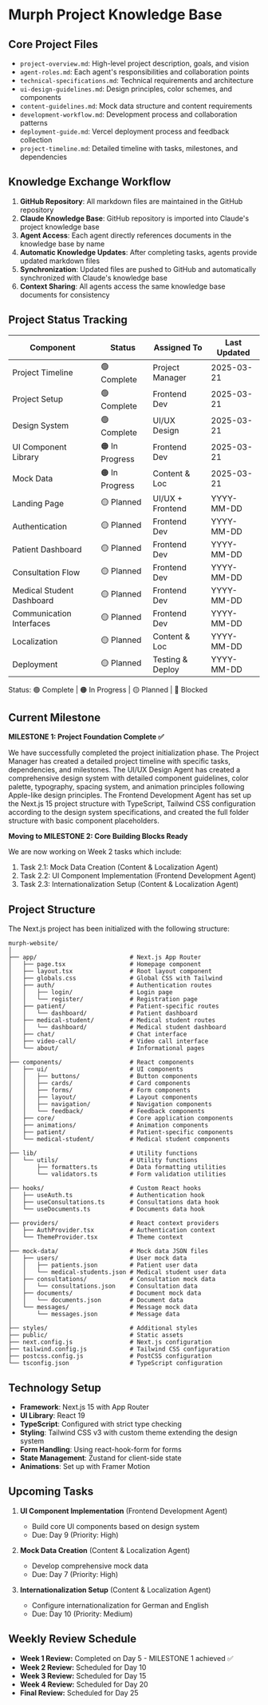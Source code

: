 # Murph Project Knowledge Base

## Core Project Files

- `project-overview.md`: High-level project description, goals, and vision
- `agent-roles.md`: Each agent's responsibilities and collaboration points
- `technical-specifications.md`: Technical requirements and architecture
- `ui-design-guidelines.md`: Design principles, color schemes, and components
- `content-guidelines.md`: Mock data structure and content requirements
- `development-workflow.md`: Development process and collaboration patterns
- `deployment-guide.md`: Vercel deployment process and feedback collection
- `project-timeline.md`: Detailed timeline with tasks, milestones, and dependencies

## Knowledge Exchange Workflow

1. **GitHub Repository**: All markdown files are maintained in the GitHub repository
2. **Claude Knowledge Base**: GitHub repository is imported into Claude's project knowledge base
3. **Agent Access**: Each agent directly references documents in the knowledge base by name
4. **Automatic Knowledge Updates**: After completing tasks, agents provide updated markdown files
5. **Synchronization**: Updated files are pushed to GitHub and automatically synchronized with Claude's knowledge base
6. **Context Sharing**: All agents access the same knowledge base documents for consistency

## Project Status Tracking

| Component                 | Status        | Assigned To      | Last Updated |
| ------------------------- | ------------- | ---------------- | ------------ |
| Project Timeline          | 🟢 Complete    | Project Manager  | 2025-03-21   |
| Project Setup             | 🟢 Complete    | Frontend Dev     | 2025-03-21   |
| Design System             | 🟢 Complete    | UI/UX Design     | 2025-03-21   |
| UI Component Library      | 🟠 In Progress | Frontend Dev     | 2025-03-21   |
| Mock Data                 | 🟠 In Progress | Content & Loc    | 2025-03-21   |
| Landing Page              | 🟡 Planned     | UI/UX + Frontend | YYYY-MM-DD   |
| Authentication            | 🟡 Planned     | Frontend Dev     | YYYY-MM-DD   |
| Patient Dashboard         | 🟡 Planned     | Frontend Dev     | YYYY-MM-DD   |
| Consultation Flow         | 🟡 Planned     | Frontend Dev     | YYYY-MM-DD   |
| Medical Student Dashboard | 🟡 Planned     | Frontend Dev     | YYYY-MM-DD   |
| Communication Interfaces  | 🟡 Planned     | Frontend Dev     | YYYY-MM-DD   |
| Localization              | 🟡 Planned     | Content & Loc    | YYYY-MM-DD   |
| Deployment                | 🟡 Planned     | Testing & Deploy | YYYY-MM-DD   |

Status: 🟢 Complete | 🟠 In Progress | 🟡 Planned | 🔴 Blocked

## Current Milestone

**MILESTONE 1: Project Foundation Complete ✅**

We have successfully completed the project initialization phase. The Project Manager has created a detailed project timeline with specific tasks, dependencies, and milestones. The UI/UX Design Agent has created a comprehensive design system with detailed component guidelines, color palette, typography, spacing system, and animation principles following Apple-like design principles. The Frontend Development Agent has set up the Next.js 15 project structure with TypeScript, Tailwind CSS configuration according to the design system specifications, and created the full folder structure with basic component placeholders.

**Moving to MILESTONE 2: Core Building Blocks Ready**

We are now working on Week 2 tasks which include:
1. Task 2.1: Mock Data Creation (Content & Localization Agent)
2. Task 2.2: UI Component Implementation (Frontend Development Agent)
3. Task 2.3: Internationalization Setup (Content & Localization Agent)

## Project Structure

The Next.js project has been initialized with the following structure:

```
murph-website/
│
├── app/                          # Next.js App Router
│   ├── page.tsx                  # Homepage component
│   ├── layout.tsx                # Root layout component
│   ├── globals.css               # Global CSS with Tailwind
│   ├── auth/                     # Authentication routes
│   │   ├── login/                # Login page
│   │   └── register/             # Registration page
│   ├── patient/                  # Patient-specific routes
│   │   └── dashboard/            # Patient dashboard
│   ├── medical-student/          # Medical student routes
│   │   └── dashboard/            # Medical student dashboard
│   ├── chat/                     # Chat interface
│   ├── video-call/               # Video call interface
│   └── about/                    # Informational pages
│
├── components/                   # React components
│   ├── ui/                       # UI components
│   │   ├── buttons/              # Button components
│   │   ├── cards/                # Card components
│   │   ├── forms/                # Form components
│   │   ├── layout/               # Layout components
│   │   ├── navigation/           # Navigation components
│   │   └── feedback/             # Feedback components
│   ├── core/                     # Core application components
│   ├── animations/               # Animation components
│   ├── patient/                  # Patient-specific components
│   └── medical-student/          # Medical student components
│
├── lib/                          # Utility functions
│   └── utils/                    # Utility functions
│       ├── formatters.ts         # Data formatting utilities
│       └── validators.ts         # Form validation utilities
│
├── hooks/                        # Custom React hooks
│   ├── useAuth.ts                # Authentication hook
│   ├── useConsultations.ts       # Consultations data hook
│   └── useDocuments.ts           # Documents data hook
│
├── providers/                    # React context providers
│   ├── AuthProvider.tsx          # Authentication context
│   └── ThemeProvider.tsx         # Theme context
│
├── mock-data/                    # Mock data JSON files
│   ├── users/                    # User mock data
│   │   ├── patients.json         # Patient user data
│   │   └── medical-students.json # Medical student user data
│   ├── consultations/            # Consultation mock data
│   │   └── consultations.json    # Consultation data
│   ├── documents/                # Document mock data
│   │   └── documents.json        # Document data
│   └── messages/                 # Message mock data
│       └── messages.json         # Message data
│
├── styles/                       # Additional styles
├── public/                       # Static assets
├── next.config.js                # Next.js configuration
├── tailwind.config.js            # Tailwind CSS configuration
├── postcss.config.js             # PostCSS configuration
└── tsconfig.json                 # TypeScript configuration
```

## Technology Setup

- **Framework**: Next.js 15 with App Router
- **UI Library**: React 19
- **TypeScript**: Configured with strict type checking
- **Styling**: Tailwind CSS v3 with custom theme extending the design system
- **Form Handling**: Using react-hook-form for forms
- **State Management**: Zustand for client-side state
- **Animations**: Set up with Framer Motion

## Upcoming Tasks

1. **UI Component Implementation** (Frontend Development Agent)
   - Build core UI components based on design system
   - Due: Day 9 (Priority: High)

2. **Mock Data Creation** (Content & Localization Agent)
   - Develop comprehensive mock data
   - Due: Day 7 (Priority: High)

3. **Internationalization Setup** (Content & Localization Agent)
   - Configure internationalization for German and English
   - Due: Day 10 (Priority: Medium)

## Weekly Review Schedule

- **Week 1 Review:** Completed on Day 5 - MILESTONE 1 achieved ✅
- **Week 2 Review:** Scheduled for Day 10
- **Week 3 Review:** Scheduled for Day 15
- **Week 4 Review:** Scheduled for Day 20
- **Final Review:** Scheduled for Day 25